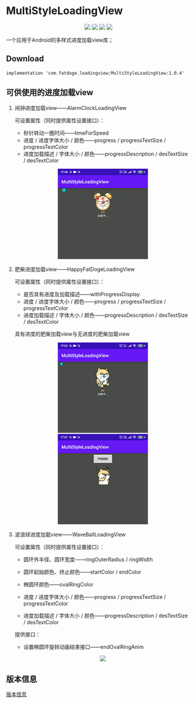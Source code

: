 # MultiStyleLoadingView #
<p align="center">
    <img src="https://img.shields.io/badge/version-1.0.4-brightgreen.svg">
    <img src="https://img.shields.io/badge/build%20-passing-brightgreen.svg">
    <img src="https://img.shields.io/badge/license-Apache--2.0-blue.svg">
    <img src="https://img.shields.io/badge/Author-HappyFatDoge-orange.svg">
</p>

一个应用于Android的多样式进度加载view库；

## Download ##

```
implementation 'com.fatdoge.loadingview:MultiStyleLoadingView:1.0.4'
```

##  可供使用的进度加载view ##

1. 闹钟进度加载view——AlarmClockLoadingView

   可设置属性（同时提供属性设置接口）：

   * 秒针转动一圈时间——timeForSpeed
   * 进度 / 进度字体大小 / 颜色——progress / progressTextSize / progressTextColor
   * 进度加载描述 / 字体大小 / 颜色——progressDescription / desTextSize / desTextColor
   
   <p align="center">
    <img src="https://github.com/FatWood/MultiStyleLoadingView/blob/master/art/alarm_clock.gif">
   </p>
   
   
   
2. 肥柴进度加载view——HappyFatDogeLoadingView

   可设置属性（同时提供属性设置接口）：

   * 是否具有进度及加载描述——withProgressDisplay
   * 进度 / 进度字体大小 / 颜色——progress / progressTextSize / progressTextColor
   * 进度加载描述 / 字体大小 / 颜色——progressDescription / desTextSize / desTextColor

   具有进度的肥柴加载view与无进度的肥柴加载view

   <p align="center">
       <img src="https://github.com/FatWood/MultiStyleLoadingView/blob/master/art/fat_doge_with_loading.gif">
       <img src="https://github.com/FatWood/MultiStyleLoadingView/blob/master/art/fat_doge_without_loading.gif">
</p>
   

   
3. 波浪球进度加载view——WaveBallLoadingView

   可设置属性（同时提供属性设置接口）：

   * 圆环外半径、圆环宽度——ringOuterRadius / ringWidth
   
   * 圆环起始颜色、终止颜色——startColor / endColor
   
   * 椭圆环颜色——ovalRingColor

   * 进度 / 进度字体大小 / 颜色——progress / progressTextSize / progressTextColor
   
   * 进度加载描述 / 字体大小 / 颜色——progressDescription / desTextSize / desTextColor
   
     
   
   提供接口：
   
   * 设置椭圆环旋转动画结束接口——endOvalRingAnim
   
   <p align="center">
       <img src="https://github.com/HappyFatDoge/MultiStyleLoadingView/blob/dev_fatdoge/art/wave_ball.gif">
   </p>

## 版本信息 ##

[版本信息](https://github.com/FatWood/MultiStyleLoadingView/blob/master/VERSION.md)

